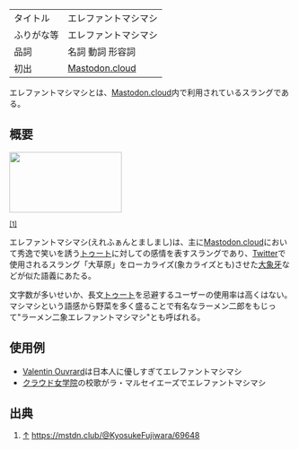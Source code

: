 <div>

|            |                                                    |
|------------|----------------------------------------------------|
| タイトル   | エレファントマシマシ                               |
| ふりがな等 | エレファントマシマシ                               |
| 品詞       | 名詞 動詞 形容詞                                   |
| 初出       | [Mastodon.cloud](/Mastodon.cloud "Mastodon.cloud") |

  

エレファントマシマシとは、[Mastodon.cloud](/Mastodon.cloud "Mastodon.cloud")内で利用されているスラングである。

## 概要

<div>

<div>

[<img src="/images/thumb/4/4b/Elephant_msms.png/200px-Elephant_msms.png" srcset="/images/thumb/4/4b/Elephant_msms.png/300px-Elephant_msms.png 1.5x, /images/thumb/4/4b/Elephant_msms.png/400px-Elephant_msms.png 2x" width="200" height="108" />](/%E3%83%95%E3%82%A1%E3%82%A4%E3%83%AB:Elephant_msms.png)

<div>

<div>

[](/%E3%83%95%E3%82%A1%E3%82%A4%E3%83%AB:Elephant_msms.png "拡大")

</div>

<sup>[\[1\]](#cite_note-1)</sup>

</div>

</div>

</div>

エレファントマシマシ(えれふぁんとましまし)は、主に[Mastodon.cloud](/Mastodon.cloud "Mastodon.cloud")において秀逸で笑いを誘う[トゥート](/%E3%83%88%E3%82%A5%E3%83%BC%E3%83%88 "トゥート")に対しての感情を表すスラングであり、[Twitter](/Twitter "Twitter")で使用されるスラング「大草原」をローカライズ(象カライズとも)させた[大象牙](/%E8%B1%A1%E7%89%99 "象牙")などが似た語義にあたる。

文字数が多いせいか、長文[トゥート](/%E3%83%88%E3%82%A5%E3%83%BC%E3%83%88 "トゥート")を忌避するユーザーの使用率は高くはない。マシマシという語感から野菜を多く盛ることで有名なラーメン二郎をもじって"ラーメン二象エレファントマシマシ"とも呼ばれる。

## 使用例

-   [Valentin Ouvrard](/TheAdmin "TheAdmin")は日本人に優しすぎてエレファントマシマシ
-   [クラウド女学院](/%E3%82%AF%E3%83%A9%E3%82%A6%E3%83%89%E5%A5%B3%E5%AD%A6%E9%99%A2 "クラウド女学院")の校歌がラ・マルセイエーズでエレファントマシマシ

## 出典

<div>

1.  <span id="cite_note-1">[↑](#cite_ref-1) <a href="https://mstdn.club/@KyosukeFujiwara/69648" rel="nofollow">https://mstdn.club/@KyosukeFujiwara/69648</a></span>

</div>

</div>

